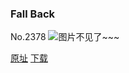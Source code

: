 ### Fall Back
No.2378
![图片不见了~~~](https://imgs.xkcd.com/comics/fall_back.png)

[原址](https://xkcd.com//2378) [下载](https://imgs.xkcd.com/comics/fall_back.png)


